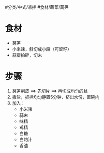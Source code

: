 #分类/中式/凉拌 #食材/蔬菜/莴笋 

# 食材
- 莴笋
- 小米辣，斜切成小段（可留籽）
- 蒜瓣拍碎，切末
# 步骤
1. 莴笋削皮 ==> 先切片 ==> 再切成均匀的丝
2. 撒盐，抓拌均匀静置5分钟，挤出水份，置碗内
3. 加入：
   - 小米辣
   - 蒜末
   - 味精
   - 鸡精
   - 白糖
   - 白灼汁
   - 香油